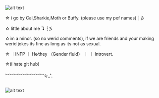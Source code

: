 ![alt text](https://64.media.tumblr.com/322a49841f620d6ad1a80cd8ef47c08a/3ccdb8309ae367eb-7c/s400x600/bca814e15529de3c9ecfa92207ed8969e083f34d.pnj)


 ☆ i go by Cal,Sharkie,Moth or Buffy. (please use my pef names) ┆彡

 ☆ little about me ↴ ┆彡

 ☆im a minor. (so no werid comments), if we are friends and your making werid jokes its fine as long as its not as sexual.

 ☆ ｜INFP ｜ He⁄they （Gender fluid） ｜ ｜ Introvert․
 
 ☆(i hate git hub)

︶︶︶︶︶︶︶︶︶༉‧₊˚.


![alt text]([https://64.media.tumblr.com/8081b2d5081a970df5e91a0d748b4a88/b69c01f137587a87-6f/s400x600/9d7e155339276d05718e56bcd956947ea9bfff6c.pnj](https://64.media.tumblr.com/db646ec198ab43a6c23028835d24ec0b/ffef7e8029b7971b-e2/s400x600/527bfc5557f204f55d86ced1d98a661db8861b86.gifv))
